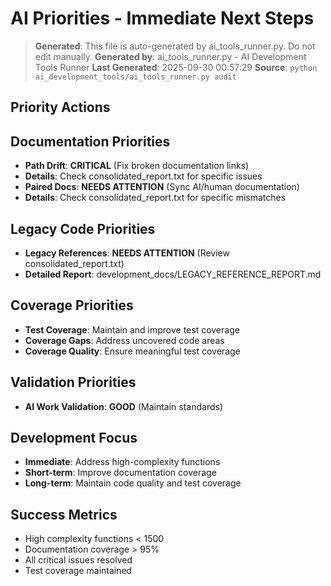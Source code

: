 # AI Priorities - Immediate Next Steps

> **Generated**: This file is auto-generated by ai_tools_runner.py. Do not edit manually.
> **Generated by**: ai_tools_runner.py - AI Development Tools Runner
> **Last Generated**: 2025-09-30 00:57:29
> **Source**: `python ai_development_tools/ai_tools_runner.py audit`

## Priority Actions
## Documentation Priorities
- **Path Drift**: **CRITICAL** (Fix broken documentation links)
- **Details**: Check consolidated_report.txt for specific issues
- **Paired Docs**: **NEEDS ATTENTION** (Sync AI/human documentation)
- **Details**: Check consolidated_report.txt for specific mismatches

## Legacy Code Priorities
- **Legacy References**: **NEEDS ATTENTION** (Review consolidated_report.txt)
- **Detailed Report**: development_docs/LEGACY_REFERENCE_REPORT.md

## Coverage Priorities
- **Test Coverage**: Maintain and improve test coverage
- **Coverage Gaps**: Address uncovered code areas
- **Coverage Quality**: Ensure meaningful test coverage

## Validation Priorities
- **AI Work Validation**: **GOOD** (Maintain standards)

## Development Focus
- **Immediate**: Address high-complexity functions
- **Short-term**: Improve documentation coverage
- **Long-term**: Maintain code quality and test coverage

## Success Metrics
- High complexity functions < 1500
- Documentation coverage > 95%
- All critical issues resolved
- Test coverage maintained
